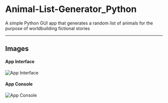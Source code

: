 # Animal-List-Generator_Python
A simple Python GUI app that generates a random list of animals for the purpose of worldbuilding fictional stories

 - - - -

## Images
#### App Interface
![App Interface]()

#### App Console
![App Console]()
